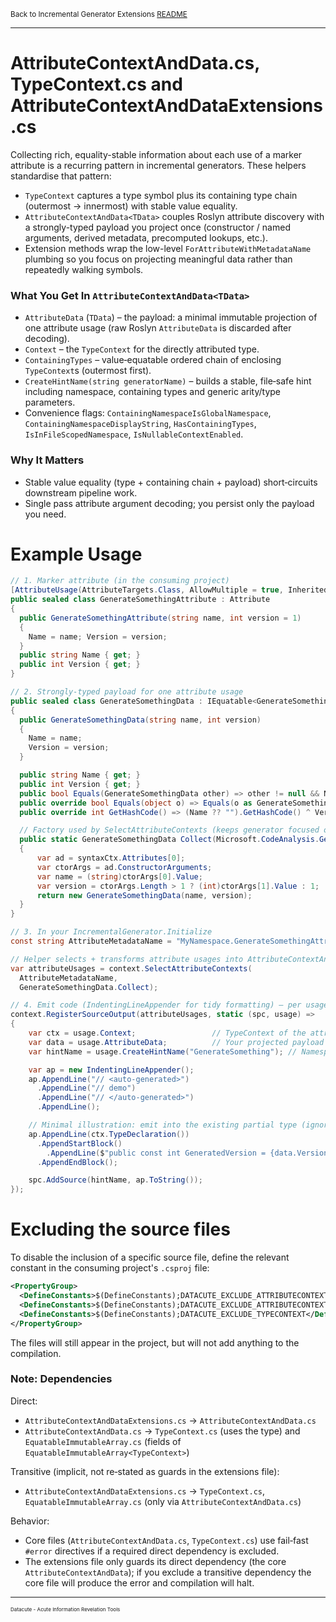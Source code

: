<small>Back to Incremental Generator Extensions [README](../README.md)</small>

---
# AttributeContextAndData.cs, TypeContext.cs and AttributeContextAndDataExtensions.cs
Collecting rich, equality-stable information about each use of a marker attribute is a recurring pattern in incremental generators. These helpers standardise that pattern:
* `TypeContext` captures a type symbol plus its containing type chain (outermost → innermost) with stable value equality.
* `AttributeContextAndData<TData>` couples Roslyn attribute discovery with a strongly-typed payload you project once (constructor / named arguments, derived metadata, precomputed lookups, etc.).
* Extension methods wrap the low-level `ForAttributeWithMetadataName` plumbing so you focus on projecting meaningful data rather than repeatedly walking symbols.

### What You Get In `AttributeContextAndData<TData>`
* `AttributeData` (`TData`) – the payload: a minimal immutable projection of one attribute usage (raw Roslyn `AttributeData` is discarded after decoding).
* `Context` – the `TypeContext` for the directly attributed type.
* `ContainingTypes` – value‑equatable ordered chain of enclosing `TypeContext`s (outermost first).
* `CreateHintName(string generatorName)` – builds a stable, file‑safe hint including namespace, containing types and generic arity/type parameters.
* Convenience flags: `ContainingNamespaceIsGlobalNamespace`, `ContainingNamespaceDisplayString`, `HasContainingTypes`, `IsInFileScopedNamespace`, `IsNullableContextEnabled`.

### Why It Matters
* Stable value equality (type + containing chain + payload) short‑circuits downstream pipeline work.
* Single pass attribute argument decoding; you persist only the payload you need.

# Example Usage
```csharp
// 1. Marker attribute (in the consuming project)
[AttributeUsage(AttributeTargets.Class, AllowMultiple = true, Inherited = false)]
public sealed class GenerateSomethingAttribute : Attribute
{
  public GenerateSomethingAttribute(string name, int version = 1)
  {
    Name = name; Version = version;
  }
  public string Name { get; }
  public int Version { get; }
}

// 2. Strongly-typed payload for one attribute usage
public sealed class GenerateSomethingData : IEquatable<GenerateSomethingData>
{
  public GenerateSomethingData(string name, int version)
  {
    Name = name;
    Version = version;
  }

  public string Name { get; }
  public int Version { get; }
  public bool Equals(GenerateSomethingData other) => other != null && Name == other.Name && Version == other.Version;
  public override bool Equals(object o) => Equals(o as GenerateSomethingData);
  public override int GetHashCode() => (Name ?? "").GetHashCode() ^ Version;

  // Factory used by SelectAttributeContexts (keeps generator focused on the pipeline)
  public static GenerateSomethingData Collect(Microsoft.CodeAnalysis.GeneratorAttributeSyntaxContext syntaxCtx)
  {
      var ad = syntaxCtx.Attributes[0];
      var ctorArgs = ad.ConstructorArguments;
      var name = (string)ctorArgs[0].Value;
      var version = ctorArgs.Length > 1 ? (int)ctorArgs[1].Value : 1;
      return new GenerateSomethingData(name, version);
  }
}

// 3. In your IncrementalGenerator.Initialize
const string AttributeMetadataName = "MyNamespace.GenerateSomethingAttribute"; // fully qualified metadata name

// Helper selects + transforms attribute usages into AttributeContextAndData<GenerateSomethingData>
var attributeUsages = context.SelectAttributeContexts(
  AttributeMetadataName,
  GenerateSomethingData.Collect);

// 4. Emit code (IndentingLineAppender for tidy formatting) – per usage
context.RegisterSourceOutput(attributeUsages, static (spc, usage) =>
{
    var ctx = usage.Context;                 // TypeContext of the attributed type
    var data = usage.AttributeData;          // Your projected payload (GenerateSomethingData)
    var hintName = usage.CreateHintName("GenerateSomething"); // Namespace + containing types + generics safe

    var ap = new IndentingLineAppender();
    ap.AppendLine("// <auto-generated>")
      .AppendLine("// demo")
      .AppendLine("// </auto-generated>")
      .AppendLine();

    // Minimal illustration: emit into the existing partial type (ignores namespace / containing types for brevity)
    ap.AppendLine(ctx.TypeDeclaration())
      .AppendStartBlock()
        .AppendLine($"public const int GeneratedVersion = {data.Version};")
      .AppendEndBlock();

    spc.AddSource(hintName, ap.ToString());
});
```

# Excluding the source files

To disable the inclusion of a specific source file,
define the relevant constant in the consuming project's `.csproj` file:

```XML
<PropertyGroup>
  <DefineConstants>$(DefineConstants);DATACUTE_EXCLUDE_ATTRIBUTECONTEXTANDDATA</DefineConstants>
  <DefineConstants>$(DefineConstants);DATACUTE_EXCLUDE_ATTRIBUTECONTEXTANDDATAEXTENSIONS</DefineConstants>
  <DefineConstants>$(DefineConstants);DATACUTE_EXCLUDE_TYPECONTEXT</DefineConstants>
</PropertyGroup>
```

The files will still appear in the project, but will not add anything to the compilation.

### Note: Dependencies
Direct:
* `AttributeContextAndDataExtensions.cs` -> `AttributeContextAndData.cs`
* `AttributeContextAndData.cs` -> `TypeContext.cs` (uses the type) and `EquatableImmutableArray.cs` (fields of `EquatableImmutableArray<TypeContext>`)

Transitive (implicit, not re‑stated as guards in the extensions file):
* `AttributeContextAndDataExtensions.cs` -> `TypeContext.cs`, `EquatableImmutableArray.cs` (only via `AttributeContextAndData.cs`)

Behavior:
* Core files (`AttributeContextAndData.cs`, `TypeContext.cs`) use fail‑fast `#error` directives if a required direct dependency is excluded.
* The extensions file only guards its direct dependency (the core `AttributeContextAndData`); if you exclude a transitive dependency the core file will produce the error and compilation will halt.

---
<small>
<small>
<small>
Datacute - Acute Information Revelation Tools
</small>
</small>
</small>
